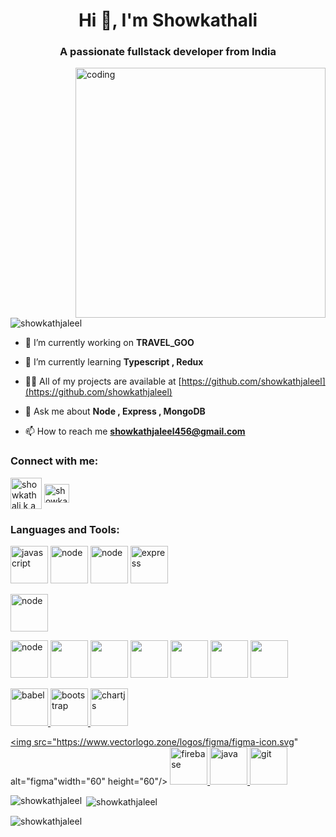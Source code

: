 

<h1 align="center">Hi 👋, I'm Showkathali</h1>
<h3 align="center">A passionate fullstack developer from India</h3>

 <img align="right" src="https://cdn.dribbble.com/users/1162077/screenshots/3848914/programmer.gif" width="400" alt="coding" />   

<p align="left"> <img src="https://komarev.com/ghpvc/?username=showkathjaleel&label=Profile%20views&color=0e75b6&style=flat" alt="showkathjaleel" /> </p>

- 🔭 I’m currently working on **TRAVEL_GOO**

- 🌱 I’m currently learning **Typescript , Redux**

- 👨‍💻 All of my projects are available at [https://github.com/showkathjaleel](https://github.com/showkathjaleel)

- 💬 Ask me about **Node , Express , MongoDB**

- 📫 How to reach me **showkathjaleel456@gmail.com**

<h3 align="left">Connect with me:</h3>
<p align="left">
<a href="https://linkedin.com/in/showkathali k a" target="blank"><img align="center" src="https://raw.githubusercontent.com/rahuldkjain/github-profile-readme-generator/master/src/images/icons/Social/linked-in-alt.svg" alt="showkathali k a" height="50" width="50" /></a>
<a href="https://www.leetcode.com/showkathali" target="blank"><img align="center" src="https://raw.githubusercontent.com/rahuldkjain/github-profile-readme-generator/master/src/images/icons/Social/leet-code.svg" alt="showkathali" height="30" width="40" /></a>
</p>

<h3 align="left">Languages and Tools:</h3>
<p>
 <a> <img src="https://cdn.jsdelivr.net/gh/devicons/devicon/icons/javascript/javascript-original.svg" alt="javascript" width="60" height="60"/> </a>
  <a> <img src="https://cdn.jsdelivr.net/gh/devicons/devicon/icons/nodejs/nodejs-original-wordmark.svg" alt="node"width="60" height="60"/> </a>
   <a> <img src="https://cdn.jsdelivr.net/gh/devicons/devicon/icons/mongodb/mongodb-original-wordmark.svg" alt="node"width="60" height="60"/> </a>
  <a href="https://expressjs.com" target="_blank" rel="noreferrer"> <img src="https://cdn.jsdelivr.net/gh/devicons/devicon/icons/express/express-original-wordmark.svg" alt="express" width="60" height="60"/> </a>
 
 
   <a> <img src="https://cdn.jsdelivr.net/gh/devicons/devicon/icons/react/react-original.svg" alt="node" width="60" height="60"/> </a>
 
   <a> <img src="https://cdn.jsdelivr.net/gh/devicons/devicon/icons/postgresql/postgresql-original-wordmark.svg" alt="node" width="60" height="60"/> </a>
    <a> <img src="https://cdn.jsdelivr.net/gh/devicons/devicon/icons/amazonwebservices/amazonwebservices-original-wordmark.svg" width="60" height="60"/> </a>
    <a> <img src="https://cdn.jsdelivr.net/gh/devicons/devicon/icons/nginx/nginx-original.svg" width="60" height="60"/> </a>
  <a> <img src="https://cdn.jsdelivr.net/gh/devicons/devicon/icons/html5/html5-original.svg" width="60" height="60"/> </a>
   <a> <img src="https://cdn.jsdelivr.net/gh/devicons/devicon/icons/css3/css3-original.svg" width="60" height="60"/> </a>
    <a> <img src=" https://cdn.jsdelivr.net/gh/devicons/devicon/icons/github/github-original.svg" width="60" height="60"/> </a>
 <a> <img src="  https://cdn.jsdelivr.net/gh/devicons/devicon/icons/redux/redux-original.svg" width="60" height="60"/> </a>


 
 
 <a href="https://babeljs.io/" target="_blank" rel="noreferrer"> <img src="https://www.vectorlogo.zone/logos/babeljs/babeljs-icon.svg" alt="babel" width="60" height="60"/> </a>
 <a href="https://getbootstrap.com" target="_blank" rel="noreferrer"> <img src="https://cdn.jsdelivr.net/gh/devicons/devicon/icons/bootstrap/bootstrap-original.svg" alt="bootstrap" width="60" height="60"/> </a> 
 <a href="https://www.chartjs.org" target="_blank" rel="noreferrer"> 
 <img src="https://www.chartjs.org/media/logo-title.svg" alt="chartjs" width="60" height="60"/> </a> 

 <a href="https://www.figma.com/" target="_blank" rel="noreferrer"> <img src="https://www.vectorlogo.zone/logos/figma/figma-icon.svg" alt="figma"width="60" height="60"/> </a>
  <a href="https://firebase.google.com/" target="_blank" rel="noreferrer"> <img src="https://cdn.jsdelivr.net/gh/devicons/devicon/icons/firebase/firebase-plain-wordmark.svg" alt="firebase" width="60" height="60"/> </a>
  <a href="https://www.java.com" target="_blank" rel="noreferrer"> <img src="https://cdn.jsdelivr.net/gh/devicons/devicon/icons/java/java-original.svg" alt="java" width="60" height="60"/> </a>
   <a href="https://git-scm.com/" target="_blank" rel="noreferrer"> <img src="https://www.vectorlogo.zone/logos/git-scm/git-scm-icon.svg" alt="git" width="60" height="60"/> </a >
 </p>

<p><img align="left" src="https://github-readme-stats.vercel.app/api/top-langs?username=showkathjaleel&show_icons=true&locale=en&layout=compact" alt="showkathjaleel" /></p>

<p>&nbsp;<img align="center" src="https://github-readme-stats.vercel.app/api?username=showkathjaleel&show_icons=true&locale=en" alt="showkathjaleel" /></p>

<p><img align="center" src="https://github-readme-streak-stats.herokuapp.com/?user=showkathjaleel&" alt="showkathjaleel" /></p>
